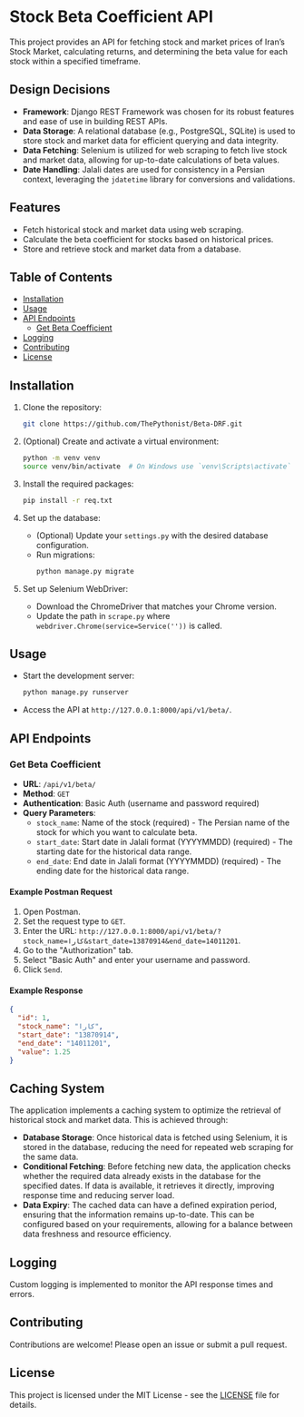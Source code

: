 # Stock Beta Coefficient API

This project provides an API for fetching stock and market prices of Iran’s Stock Market, calculating returns, and
determining the beta value for each stock within a specified timeframe.

## Design Decisions

- **Framework**: Django REST Framework was chosen for its robust features and ease of use in building REST APIs.
- **Data Storage**: A relational database (e.g., PostgreSQL, SQLite) is used to store stock and market data for
  efficient querying and data integrity.
- **Data Fetching**: Selenium is utilized for web scraping to fetch live stock and market data, allowing for up-to-date
  calculations of beta values.
- **Date Handling**: Jalali dates are used for consistency in a Persian context, leveraging the `jdatetime` library for
  conversions and validations.

## Features

- Fetch historical stock and market data using web scraping.
- Calculate the beta coefficient for stocks based on historical prices.
- Store and retrieve stock and market data from a database.

## Table of Contents

- [Installation](#installation)
- [Usage](#usage)
- [API Endpoints](#api-endpoints)
    - [Get Beta Coefficient](#get-beta-coefficient)
- [Logging](#logging)
- [Contributing](#contributing)
- [License](#license)

## Installation

1. Clone the repository:
   ```bash
   git clone https://github.com/ThePythonist/Beta-DRF.git
   ```

2. (Optional) Create and activate a virtual environment:
   ```bash
   python -m venv venv
   source venv/bin/activate  # On Windows use `venv\Scripts\activate`
   ```

3. Install the required packages:
   ```bash
   pip install -r req.txt
   ```

4. Set up the database:
    - (Optional) Update your `settings.py` with the desired database configuration.
    - Run migrations:
      ```bash
      python manage.py migrate
      ```

5. Set up Selenium WebDriver:
    - Download the ChromeDriver that matches your Chrome version.
    - Update the path in `scrape.py` where `webdriver.Chrome(service=Service(''))` is called.

## Usage

- Start the development server:
  ```bash
  python manage.py runserver
  ```

- Access the API at `http://127.0.0.1:8000/api/v1/beta/`.

## API Endpoints

### Get Beta Coefficient

- **URL**: `/api/v1/beta/`
- **Method**: `GET`
- **Authentication**: Basic Auth (username and password required)
- **Query Parameters**:
    - `stock_name`: Name of the stock (required) - The Persian name of the stock for which you want to calculate beta.
    - `start_date`: Start date in Jalali format (YYYYMMDD) (required) - The starting date for the historical data range.
    - `end_date`: End date in Jalali format (YYYYMMDD) (required) - The ending date for the historical data range.

#### Example Postman Request

1. Open Postman.
2. Set the request type to `GET`.
3. Enter the URL: `http://127.0.0.1:8000/api/v1/beta/?stock_name=کارا&start_date=13870914&end_date=14011201`.
4. Go to the "Authorization" tab.
5. Select "Basic Auth" and enter your username and password.
6. Click `Send`.

#### Example Response

```json
{
  "id": 1,
  "stock_name": "کارا",
  "start_date": "13870914",
  "end_date": "14011201",
  "value": 1.25
}
```

## Caching System

The application implements a caching system to optimize the retrieval of historical stock and market data. This is
achieved through:

- **Database Storage**: Once historical data is fetched using Selenium, it is stored in the database, reducing the need
  for repeated web scraping for the same data.
- **Conditional Fetching**: Before fetching new data, the application checks whether the required data already exists in
  the database for the specified dates. If data is available, it retrieves it directly, improving response time and
  reducing server load.
- **Data Expiry**: The cached data can have a defined expiration period, ensuring that the information remains
  up-to-date. This can be configured based on your requirements, allowing for a balance between data freshness and
  resource efficiency.

## Logging

Custom logging is implemented to monitor the API response times and errors.

## Contributing

Contributions are welcome! Please open an issue or submit a pull request.

## License

This project is licensed under the MIT License - see the [LICENSE](LICENSE) file for details.
